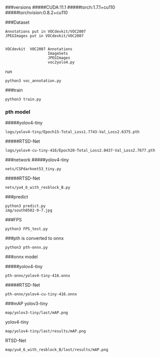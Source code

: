 ###versions
#####CUDA:11.1
#####torch:1.7.1+cu110
#####torchvision:0.8.2+cu110

###Dataset
```
Annotations put in VOCdevkit/VOC2007
JPEGImages put in VOCdevkit/VOC2007


VOCdevkit  VOC2007 Annotations
                   ImageSets
                   JPEGImages
                   voc2yolo4.py
```
run
```
python3 voc_annotation.py
```
###train
```
python3 train.py
```
### pth model
#####yolov4-tiny
```
logs/yolov4-tiny/Epoch15-Total_Loss1.7743-Val_Loss2.6375.pth
```
#####RTSD-Net
```
logs/yolov4-cu-tiny-416/Epoch20-Total_Loss2.0437-Val_Loss2.7677.pth
```
###network
#####yolov4-tiny
```
nets/CSPdarknet53_tiny.py
```
#####RTSD-Net
```
nets/yu4_6_with_resblock_B.py
```
###predict
```
python3 predict.py
img/south0502-9-7.jpg
```
###FPS
```
python3 FPS_test.py
```
###pth is converted to onnx
```
python3 pth-onnx.py
```
###onnx model

#####yolov4-tiny
```
pth-onnx/yolov4-tiny-416.onnx
```
#####RTSD-Net
```
pth-onnx/yolov4-cu-tiny-416.onnx
```
###mAP
yolov3-tiny
```
map/yolov3-tiny/last/mAP.png
```
yolov4-tiny
```
map/yolov4-tiny/last/results/mAP.png
```
RTSD-Net
```
map/yu4_6_with_resblock_B/last/results/mAP.png
```
